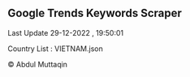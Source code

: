 

## Google Trends Keywords Scraper 
 
Last Update 29-12-2022 , 19:50:01

Country List :
VIETNAM.json



© Abdul Muttaqin 
